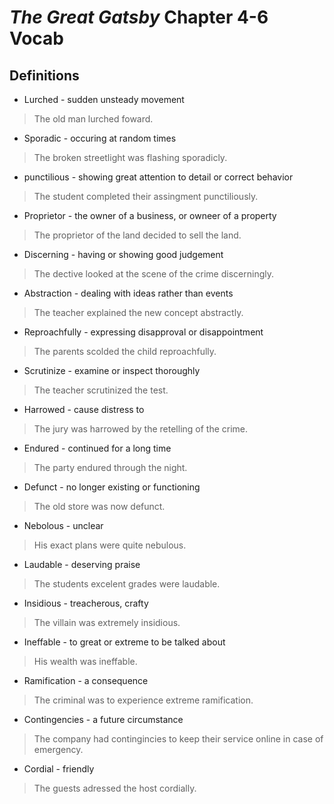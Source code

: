 # *The Great Gatsby* Chapter 4-6 Vocab

## Definitions

* Lurched - sudden unsteady movement

> The old man lurched foward.

* Sporadic - occuring at random times

> The broken streetlight was flashing sporadicly.

* punctilious - showing great attention to detail or correct behavior

> The student completed their assingment punctiliously.

* Proprietor - the owner of a business, or owneer of a property

> The proprietor of the land decided to sell the land.

* Discerning - having or showing good judgement

> The dective looked at the scene of the crime discerningly.

* Abstraction - dealing with ideas rather than events

> The teacher explained the new concept abstractly.

* Reproachfully - expressing disapproval or disappointment

> The parents scolded the child reproachfully.

* Scrutinize - examine or inspect thoroughly

> The teacher scrutinized the test.

* Harrowed - cause distress to

> The jury was harrowed by the retelling of the crime.

* Endured - continued for a long time

> The party endured through the night.

* Defunct - no longer existing or functioning

> The old store was now defunct.

* Nebolous - unclear

> His exact plans were quite nebulous.

* Laudable - deserving praise

> The students excelent grades were laudable.

* Insidious - treacherous, crafty

> The villain was extremely insidious.

* Ineffable - to great or extreme to be talked about

> His wealth was ineffable.

* Ramification - a consequence

> The criminal was to experience extreme ramification.

* Contingencies - a future circumstance

> The company had contingincies to keep their service online in case of emergency.

* Cordial - friendly

> The guests adressed the host cordially.
